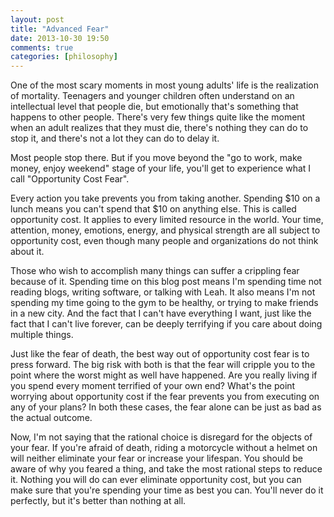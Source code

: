 ```yaml
---
layout: post
title: "Advanced Fear"
date: 2013-10-30 19:50
comments: true
categories: [philosophy]
---
```


One of the most scary moments in most young adults' life is the
realization of mortality. Teenagers and younger children often
understand on an intellectual level that people die, but emotionally
that's something that happens to other people. There's very few things
quite like the moment when an adult realizes that they must die, there's
nothing they can do to stop it, and there's not a lot they can do to
delay it.

Most people stop there. But if you move beyond the "go to work, make
money, enjoy weekend" stage of your life, you'll get to experience what
I call "Opportunity Cost Fear".

Every action you take prevents you from taking another. Spending $10 on
a lunch means you can't spend that $10 on anything else. This is called
opportunity cost. It applies to every limited resource in the
world. Your time, attention, money, emotions, energy, and physical
strength are all subject to opportunity cost, even though many people
and organizations do not think about it.

Those who wish to accomplish many things can suffer a crippling fear
because of it. Spending time on this blog post means I'm spending time
not reading blogs, writing software, or talking with Leah. It also means
I'm not spending my time going to the gym to be healthy, or trying to
make friends in a new city. And the fact that I can't have everything I
want, just like the fact that I can't live forever, can be deeply
terrifying if you care about doing multiple things.

Just like the fear of death, the best way out of opportunity cost fear
is to press forward. The big risk with both is that the fear will
cripple you to the point where the worst might as well have
happened. Are you really living if you spend every moment terrified of
your own end? What's the point worrying about opportunity cost if the
fear prevents you from executing on any of your plans? In both these
cases, the fear alone can be just as bad as the actual outcome.

Now, I'm not saying that the rational choice is disregard for the
objects of your fear. If you're afraid of death, riding a motorcycle
without a helmet on will neither eliminate your fear or increase your
lifespan. You should be aware of why you feared a thing, and take the
most rational steps to reduce it. Nothing you will do can ever eliminate
opportunity cost, but you can make sure that you're spending your time
as best you can. You'll never do it perfectly, but it's better than
nothing at all.

